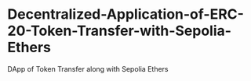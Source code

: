 # Decentralized-Application-of-ERC-20-Token-Transfer-with-Sepolia-Ethers
DApp of Token Transfer along with Sepolia Ethers
